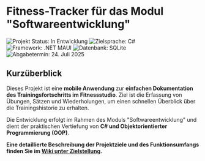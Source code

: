 # Fitness-Tracker für das Modul "Softwareentwicklung"

![Projekt Status: In Entwicklung](https://img.shields.io/badge/Status-In%20Entwicklung-blue)
![Zielsprache: C#](https://img.shields.io/badge/Sprache-C%23-blueviolet)
![Framework: .NET MAUI](https://img.shields.io/badge/Framework-.NET%20MAUI-623696)
![Datenbank: SQLite](https://img.shields.io/badge/Datenbank-SQLite-003B57)
![Abgabetermin: 24. Juli 2025](https://img.shields.io/badge/Abgabe-24.%20Juli%202025-red)

## Kurzüberblick

Dieses Projekt ist eine **mobile Anwendung** zur **einfachen Dokumentation des Trainingsfortschritts im Fitnessstudio**. Ziel ist die Erfassung von Übungen, Sätzen und Wiederholungen, um einen schnellen Überblick über die Trainingshistorie zu erhalten.

Die Entwicklung erfolgt im Rahmen des Moduls "Softwareentwicklung" und dient der praktischen Vertiefung von **C# und Objektorientierter Programmierung (OOP)**.

**Eine detaillierte Beschreibung der Projektziele und des Funktionsumfangs finden Sie im [Wiki unter Zielstellung](https://github.com/ANEXL/Softwareentwicklungsprojekt-SoSe2025/wiki/Zielstellung).**
